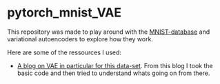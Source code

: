 # pytorch_mnist_VAE


This repository was made to play around with the [MNIST-database](http://yann.lecun.com/exdb/mnist/) and variational autoencoders to explore how they work. 

Here are some of the ressources I used:

* [A blog on VAE in particular for this data-set](https://debuggercafe.com/convolutional-variational-autoencoder-in-pytorch-on-mnist-dataset/). From this blog I took the basic code and then tried to understand whats going on from there. 